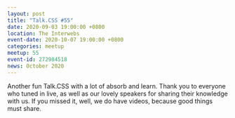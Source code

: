 ```yaml
---
layout: post
title: "Talk.CSS #55"
date: 2020-09-03 19:00:00 +0800
location: The Interwebs
event-date: 2020-10-07 19:00:00 +0800
categories: meetup
meetup: 55
event-id: 272984518
news: October 2020
---
```

Another fun Talk.CSS with a lot of absorb and learn. Thank you to everyone who tuned in live, as well as our lovely speakers for sharing their knowledge with us. If you missed it, well, we do have videos, because good things must share.
